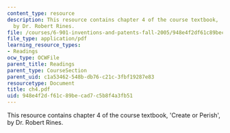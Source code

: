 ```yaml
---
content_type: resource
description: This resource contains chapter 4 of the course textbook, 'Create or Perish',
  by Dr. Robert Rines.
file: /courses/6-901-inventions-and-patents-fall-2005/948e4f2df61c89becad7c5b8f4a3fb51_ch4.pdf
file_type: application/pdf
learning_resource_types:
- Readings
ocw_type: OCWFile
parent_title: Readings
parent_type: CourseSection
parent_uid: c1a53462-548b-db76-c21c-3fbf19287e83
resourcetype: Document
title: ch4.pdf
uid: 948e4f2d-f61c-89be-cad7-c5b8f4a3fb51
---
```

This resource contains chapter 4 of the course textbook, 'Create or Perish', by Dr. Robert Rines.

